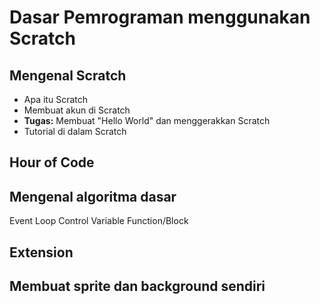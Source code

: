 # Dasar Pemrograman menggunakan Scratch

## Mengenal Scratch
- Apa itu Scratch
- Membuat akun di Scratch
- **Tugas:** Membuat "Hello World" dan menggerakkan Scratch
- Tutorial di dalam Scratch

## Hour of Code


## Mengenal algoritma dasar
Event
Loop
Control
Variable
Function/Block

## Extension


## Membuat sprite dan background sendiri

